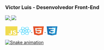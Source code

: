### Victor Luis - Desenvolvedor Front-End

<div>
  <a href="https://github.com/victorluismf">
  <img height="145em" src="https://github-readme-stats.vercel.app/api?username=victorluismf&show_icons=true&theme=radical&include_all_commits=true&count_private=true"/>
  <img height="145em" src="https://github-readme-stats.vercel.app/api/top-langs/?username=victorluismf&layout=compact&langs_count=7&theme=radical"/>
</div>
  
<div style="display: inline_block"><br>
  <img align="center" alt="Victor-Js" height="30" width="40" src="https://raw.githubusercontent.com/devicons/devicon/master/icons/javascript/javascript-plain.svg">
  <img align="center" alt="Victor-React" height="30" width="40" src="https://raw.githubusercontent.com/devicons/devicon/master/icons/react/react-original.svg">
  <img align="center" alt="Victor-HTML" height="30" width="40" src="https://raw.githubusercontent.com/devicons/devicon/master/icons/html5/html5-original.svg">
  <img align="center" alt="Victor-CSS" height="30" width="40" src="https://raw.githubusercontent.com/devicons/devicon/master/icons/css3/css3-original.svg">
</div>
  
 ![Snake animation](https://github.com/victorluismf/victorluismf/blob/output/github-contribution-grid-snake.svg)
